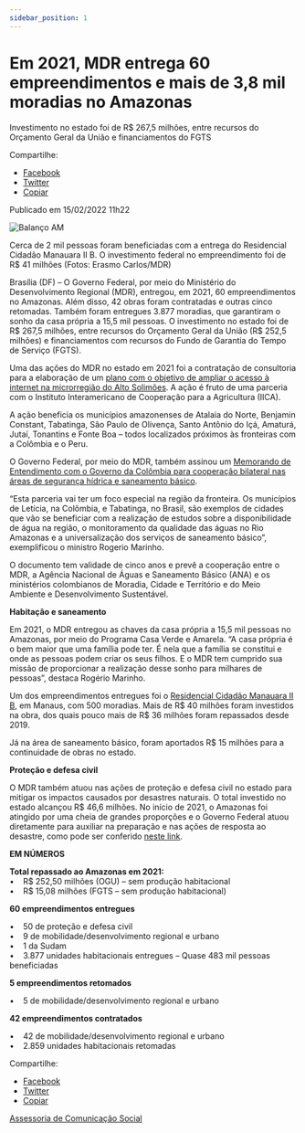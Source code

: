 ```yaml
---
sidebar_position: 1
---
```


# Em 2021, MDR entrega 60 empreendimentos e mais de 3,8 mil moradias no Amazonas


Investimento no estado foi de R$ 267,5 milhões, entre recursos do Orçamento Geral da União e financiamentos do FGTS

Compartilhe: 
*   [Facebook](https://www.facebook.com/sharer.php?u=https://www.gov.br/mdr/pt-br/noticias/em-2021-mdr-entrega-60-empreendimentos-e-mais-de-3-8-mil-moradias-no-amazonas)
*    [Twitter](https://twitter.com/share?text=Em%202021%2C%20MDR%20entrega%2060%20empreendimentos%20e%20mais%20de%203%2C8%20mil%20moradias%20no%20Amazonas&url=https://www.gov.br/mdr/resolveuid/f04be3dc886e43e5a3e9842a63eaa480)
*   [Copiar](https://www.gov.br/mdr/pt-br/noticias/em-2021-mdr-entrega-60-empreendimentos-e-mais-de-3-8-mil-moradias-no-amazonas)

Publicado em 15/02/2022 11h22

![Balanço AM](https://www.gov.br/mdr/pt-br/noticias/em-2021-mdr-entrega-60-empreendimentos-e-mais-de-3-8-mil-moradias-no-amazonas/balanco-am.jpeg/@@images/36db29d4-1967-469f-a383-7824de926dc0.jpeg)

Cerca de 2 mil pessoas foram beneficiadas com a entrega do Residencial Cidadão Manauara II B. O investimento federal no empreendimento foi de R$ 41 milhões (Fotos: Erasmo Carlos/MDR)

Brasília (DF) – O Governo Federal, por meio do Ministério do Desenvolvimento Regional (MDR), entregou, em 2021, 60 empreendimentos no Amazonas. Além disso, 42 obras foram contratadas e outras cinco retomadas. Também foram entregues 3.877 moradias, que garantiram o sonho da casa própria a 15,5 mil pessoas. O investimento no estado foi de R$ 267,5 milhões, entre recursos do Orçamento Geral da União (R$ 252,5 milhões) e financiamentos com recursos do Fundo de Garantia do Tempo de Serviço (FGTS).  
  
Uma das ações do MDR no estado em 2021 foi a contratação de consultoria para a elaboração de um [plano com o objetivo de ampliar o acesso à internet na microrregião do Alto Solimões](http://www.gov.br/mdr/pt-br/noticias/mdr-contrata-consultoria-para-elaborar-plano-para-ampliar-acesso-a-internet-no-alto-solimoes). A ação é fruto de uma parceria com o Instituto Interamericano de Cooperação para a Agricultura (IICA).  
  
A ação beneficia os municípios amazonenses de Atalaia do Norte, Benjamin Constant, Tabatinga, São Paulo de Olivença, Santo Antônio do Içá, Amaturá, Jutaí, Tonantins e Fonte Boa – todos localizados próximos às fronteiras com a Colômbia e o Peru.  
  
O Governo Federal, por meio do MDR, também assinou um [Memorando de Entendimento com o Governo da Colômbia para cooperação bilateral nas áreas de segurança hídrica e saneamento básico](http://www.gov.br/mdr/pt-br/noticias/mdr-fecha-parceria-com-governo-colombiano-para-acoes-de-seguranca-hidrica-e-saneamento).  
  
“Esta parceria vai ter um foco especial na região da fronteira. Os municípios de Letícia, na Colômbia, e Tabatinga, no Brasil, são exemplos de cidades que vão se beneficiar com a realização de estudos sobre a disponibilidade de água na região, o monitoramento da qualidade das águas no Rio Amazonas e a universalização dos serviços de saneamento básico”, exemplificou o ministro Rogerio Marinho.  
  
O documento tem validade de cinco anos e prevê a cooperação entre o MDR, a Agência Nacional de Águas e Saneamento Básico (ANA) e os ministérios colombianos de Moradia, Cidade e Território e do Meio Ambiente e Desenvolvimento Sustentável.  
  
**Habitação e saneamento**  
  
Em 2021, o MDR entregou as chaves da casa própria a 15,5 mil pessoas no Amazonas, por meio do Programa Casa Verde e Amarela. “A casa própria é o bem maior que uma família pode ter. É nela que a família se constitui e onde as pessoas podem criar os seus filhos. E o MDR tem cumprido sua missão de proporcionar a realização desse sonho para milhares de pessoas”, destaca Rogério Marinho.  
  
Um dos empreendimentos entregues foi o [Residencial Cidadão Manauara II B](http://www.gov.br/mdr/pt-br/noticias/casa-verde-e-amarela-500-familias-de-manaus-am-recebem-moradias-do-governo-federal), em Manaus, com 500 moradias. Mais de R$ 40 milhões foram investidos na obra, dos quais pouco mais de R$ 36 milhões foram repassados desde 2019.  
  
Já na área de saneamento básico, foram aportados R$ 15 milhões para a continuidade de obras no estado.  
  
**Proteção e defesa civil**  
  
O MDR também atuou nas ações de proteção e defesa civil no estado para mitigar os impactos causados por desastres naturais. O total investido no estado alcançou R$ 46,6 milhões. No início de 2021, o Amazonas foi atingido por uma cheia de grandes proporções e o Governo Federal atuou diretamente para auxiliar na preparação e nas ações de resposta ao desastre, como pode ser conferido [neste link](http://www.gov.br/mdr/pt-br/noticias/mdr-repassa-mais-r-7-5-milhoes-para-acoes-de-resposta-a-inundacoes-no-amazonas).

**EM NÚMEROS**  
  
**Total repassado ao Amazonas em 2021:**  
•    R$ 252,50 milhões (OGU) – sem produção habitacional  
•    R$ 15,08 milhões (FGTS – sem produção habitacional)  
  
**60 empreendimentos entregues**  
  
•    50 de proteção e defesa civil  
•    9 de mobilidade/desenvolvimento regional e urbano  
•    1 da Sudam  
•    3.877 unidades habitacionais entregues – Quase 483 mil pessoas beneficiadas  
  
**5 empreendimentos retomados**  
  
•    5 de mobilidade/desenvolvimento regional e urbano  
  
**42 empreendimentos contratados**  
  
•    42 de mobilidade/desenvolvimento regional e urbano  
•    2.859 unidades habitacionais retomadas

Compartilhe: 
*   [Facebook](https://www.facebook.com/sharer.php?u=https://www.gov.br/mdr/pt-br/noticias/em-2021-mdr-entrega-60-empreendimentos-e-mais-de-3-8-mil-moradias-no-amazonas)
*    [Twitter](https://twitter.com/share?text=Em%202021%2C%20MDR%20entrega%2060%20empreendimentos%20e%20mais%20de%203%2C8%20mil%20moradias%20no%20Amazonas&url=https://www.gov.br/mdr/resolveuid/f04be3dc886e43e5a3e9842a63eaa480)
*   [Copiar](https://www.gov.br/mdr/pt-br/noticias/em-2021-mdr-entrega-60-empreendimentos-e-mais-de-3-8-mil-moradias-no-amazonas)


[Assessoria de Comunicação Social](/docs/desenvolvimento-regional/links)
